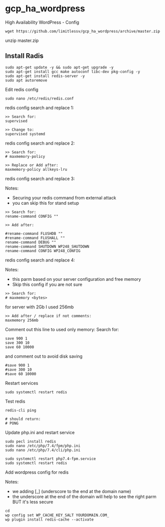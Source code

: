 # gcp_ha_wordpress

High Availability WordPress - Config
```
wget https://github.com/limitlessv/gcp_ha_wordpress/archive/master.zip
```
unzip master.zip


## Install Radis
```
sudo apt-get update -y && sudo apt-get upgrade -y
sudo apt-get install gcc make autoconf libc-dev pkg-config -y
sudo apt-get install redis-server -y
sudo apt autoremove

```

Edit redis config
```
sudo nano /etc/redis/redis.conf
```
redis config search and replace 1:
```
>> Search for:
supervised

>> Change to:
supervised systemd
```
redis config search and replace 2:
```
>> Search for:
# maxmemory-policy

>> Replace or Add after:
maxmemory-policy allkeys-lru
```

redis config search and replace 3:

Notes:
* Securing your redis command from external attack
* you can skip this for stand setup
```
>> Search for:
rename-command CONFIG ""

>> Add after:

#rename-command FLUSHDB ""
#rename-command FLUSHALL ""
rename-command DEBUG ""
rename-command SHUTDOWN WP248_SHUTDOWN
rename-command CONFIG WP248_CONFIG
```
redis config search and replace 4:

Notes:
* this parm based on your server configuration and free memory
* Skip this config if you are not sure
```
>> Search for:
# maxmemory <bytes>
```
for server with 2Gb I used 256mb
```
>> Add after / replace if not comments:
maxmemory 256mb
```

Comment out this line to used only memory:
Search for: 
```
save 900 1
save 300 10
save 60 10000
```
and comment out to avoid disk saving
```
#save 900 1
#save 300 10
#save 60 10000
```


Restart services
```
sudo systemctl restart redis
```
Test redis
```
redis-cli ping

# should return:
# PONG
```

Update php.ini and restart service
```
sudo pecl install redis
sudo nano /etc/php/7.4/fpm/php.ini
sudo nano /etc/php/7.4/cli/php.ini

sudo systemctl restart php7.4-fpm.service
sudo systemctl restart redis

```
Add wordpress config for redis

Notes:
* we adding [_] (underscore to the end at the domain name)
* the underscore at the end of the domain will help to see the right parm 
BUT it's less secure
```
cd 
wp config set WP_CACHE_KEY_SALT YOURDOMAIN.COM_
wp plugin install redis-cache --activate
```
